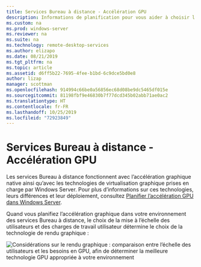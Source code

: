 ```yaml
---
title: Services Bureau à distance - Accélération GPU
description: Informations de planification pour vous aider à choisir l’option de virtualisation graphique appropriée pour votre déploiement des services Bureau à distance.
ms.custom: na
ms.prod: windows-server
ms.reviewer: na
ms.suite: na
ms.technology: remote-desktop-services
ms.author: elizapo
ms.date: 08/21/2019
ms.tgt_pltfrm: na
ms.topic: article
ms.assetid: d6ff5b22-7695-4fee-b1bd-6c9dce5bd0e8
author: lizap
manager: scottman
ms.openlocfilehash: 914994c66be0a56856ec68d08be9dc5465df015e
ms.sourcegitcommit: 81198fbf9e46830b7f77dcd345b02abb71ae0ac2
ms.translationtype: HT
ms.contentlocale: fr-FR
ms.lasthandoff: 10/25/2019
ms.locfileid: "72923849"
---
```

# <a name="remote-desktop-services---gpu-acceleration"></a>Services Bureau à distance - Accélération GPU

Les services Bureau à distance fonctionnent avec l’accélération graphique native ainsi qu’avec les technologies de virtualisation graphique prises en charge par Windows Server. Pour plus d’informations sur ces technologies, leurs différences et leur déploiement, consultez [Planifier l’accélération GPU dans Windows Server](../../virtualization/hyper-v/plan/plan-for-gpu-acceleration-in-windows-server.md).

Quand vous planifiez l’accélération graphique dans votre environnement des services Bureau à distance, le choix de la mise à l’échelle des utilisateurs et des charges de travail utilisateur détermine le choix de la technologie de rendu graphique :

![Considérations sur le rendu graphique : comparaison entre l’échelle des utilisateurs et les besoins en GPU, afin de déterminer la meilleure technologie GPU appropriée à votre environnement](media/rds-gpu.png)

